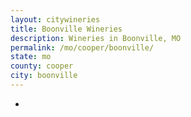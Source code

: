 ```yaml
---
layout: citywineries
title: Boonville Wineries
description: Wineries in Boonville, MO
permalink: /mo/cooper/boonville/
state: mo
county: cooper
city: boonville
---
```

-
